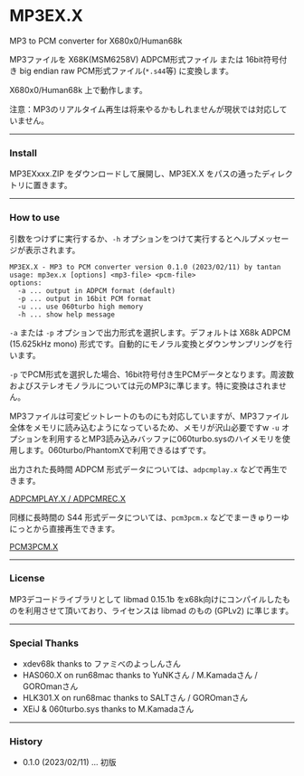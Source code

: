 # MP3EX.X

MP3 to PCM converter for X680x0/Human68k

MP3ファイルを X68K(MSM6258V) ADPCM形式ファイル または 16bit符号付き big endian raw PCM形式ファイル(`*.s44`等) に変換します。

X680x0/Human68k 上で動作します。

注意：MP3のリアルタイム再生は将来やるかもしれませんが現状では対応していません。

---

### Install

MP3EXxxx.ZIP をダウンロードして展開し、MP3EX.X をパスの通ったディレクトリに置きます。

---

### How to use

引数をつけずに実行するか、`-h` オプションをつけて実行するとヘルプメッセージが表示されます。

    MP3EX.X - MP3 to PCM converter version 0.1.0 (2023/02/11) by tantan
    usage: mp3ex.x [options] <mp3-file> <pcm-file>
    options:
      -a ... output in ADPCM format (default)
      -p ... output in 16bit PCM format
      -u ... use 060turbo high memory
      -h ... show help message

`-a` または `-p` オプションで出力形式を選択します。デフォルトは X68k ADPCM (15.625kHz mono) 形式です。自動的にモノラル変換とダウンサンプリングを行います。

`-p` でPCM形式を選択した場合、16bit符号付き生PCMデータとなります。周波数およびステレオモノラルについては元のMP3に準じます。特に変換はされません。

MP3ファイルは可変ビットレートのものにも対応していますが、MP3ファイル全体をメモリに読み込むようになっているため、メモリが沢山必要ですw
`-u` オプションを利用するとMP3読み込みバッファに060turbo.sysのハイメモリを使用します。060turbo/PhantomXで利用できるはずです。

出力された長時間 ADPCM 形式データについては、`adpcmplay.x` などで再生できます。

[ADPCMPLAY.X / ADPCMREC.X](https://www.vector.co.jp/soft/x68/art/se014381.html)

同様に長時間の S44 形式データについては、`pcm3pcm.x` などでまーきゅりーゆにっとから直接再生できます。

[PCM3PCM.X](https://www.vector.co.jp/soft/x68/art/se019752.html)

---

### License

MP3デコードライブラリとして libmad 0.15.1b をx68k向けにコンパイルしたものを利用させて頂いており、ライセンスは libmad のもの (GPLv2) に準じます。

---

### Special Thanks

* xdev68k thanks to ファミべのよっしんさん
* HAS060.X on run68mac thanks to YuNKさん / M.Kamadaさん / GOROmanさん
* HLK301.X on run68mac thanks to SALTさん / GOROmanさん
* XEiJ & 060turbo.sys thanks to M.Kamadaさん

---

### History

* 0.1.0 (2023/02/11) ... 初版